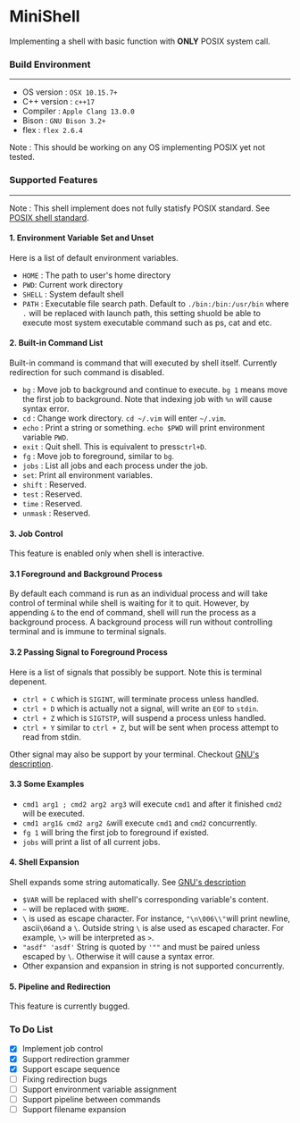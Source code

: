 # MiniShell

Implementing a shell with basic function with **ONLY** POSIX system call. 

### Build Environment
---
* OS version : `OSX 10.15.7+`
* C++ version : `c++17`
* Compiler : `Apple Clang 13.0.0`
* Bison : `GNU Bison 3.2+`
* flex : `flex 2.6.4`

Note : This should be working on any OS implementing POSIX yet not tested.
### Supported Features
---

Note : This shell implement does not fully statisfy POSIX standard. See [POSIX shell standard](https://pubs.opengroup.org/onlinepubs/9699919799/utilities/V3_chap02.html).
#### 1. Environment Variable Set and Unset

Here is a list of default environment variables.
* `HOME` : The path to user's home directory
* `PWD`: Current work directory
* `SHELL` : System default shell
* `PATH` : Executable file search path. Default to `./bin:/bin:/usr/bin` where `.` will be replaced with launch path, this setting shuold be able to execute most system executable command such as ps, cat and etc.


#### 2. Built-in Command List
Built-in command is command that will executed by shell itself. Currently redirection for such command is disabled.

* `bg` : Move job to background and continue to execute. `bg 1` means move the first job to background. Note that indexing job with `%n` will cause syntax error.
* `cd` : Change work directory. `cd ~/.vim` will enter `~/.vim`.
* `echo` : Print a string or something. `echo $PWD` will print environment variable `PWD`.
* `exit` : Quit shell. This is equivalent to press`ctrl+D`.
* `fg` : Move job to foreground, similar to `bg`.
* `jobs` : List all jobs and each process under the job.
* `set`: Print all environment variables.
* `shift` : Reserved.
* `test` : Reserved.
* `time` : Reserved.
* `unmask` : Reserved.

#### 3. Job Control

This feature is enabled only when shell is interactive.
#### 3.1 Foreground and Background Process

By default each command is run as an individual process and will take control of terminal while shell is waiting for it to quit. However, by appending `&` to the end of command, shell will run the process as a background process. A background process will run without controlling terminal and is immune to terminal signals.

#### 3.2 Passing Signal to Foreground Process
Here is a list of signals that possibly be support. Note this is terminal depenent.
* `ctrl + C` which is `SIGINT`, will terminate process unless handled.
* `ctrl + D` which is actually not a signal, will write an `EOF` to `stdin`.
* `ctrl + Z` which is `SIGTSTP`, will suspend a process unless handled.
* `ctrl + Y` similar to `ctrl + Z`, but will be sent when process attempt to read from stdin.

Other signal may also be support by your terminal. Checkout [GNU's description](https://www.gnu.org/software/bash/manual/html_node/Signals.html).
	
#### 3.3 Some Examples

* `cmd1 arg1 ; cmd2 arg2 arg3` will execute `cmd1` and after it finished `cmd2` will be executed.
* `cmd1 arg1& cmd2 arg2 &`will execute `cmd1` and `cmd2` concurrently.
* `fg 1` will bring the first job to foreground if existed.
* `jobs` will print a list of all current jobs.

#### 4. Shell Expansion
Shell expands some string automatically. See [GNU's description](https://www.gnu.org/software/bash/manual/html_node/Shell-Expansions.html)
* `$VAR` will be replaced with shell's corresponding variable's content.
* `~` will be replaced with `$HOME`.
* `\` is used as escape character. For instance, `"\n\006\\"`will print newline, ascii`\06`and a `\`. Outside string `\` is alse used as escaped character. For example, `\>` will be interpreted as `>`.
* `"asdf" 'asdf'` String is quoted by `'""` and must be paired unless escaped by `\`. Otherwise it will cause a syntax error.
* Other expansion and expansion in string is not supported concurrently.
#### 5. Pipeline and Redirection

This feature is currently bugged.

### To Do List

- [x] Implement job control
- [x] Support redirection grammer
- [x] Support escape sequence
- [ ] Fixing redirection bugs
- [ ] Support environment variable assignment
- [ ] Support pipeline between commands
- [ ] Support filename expansion
